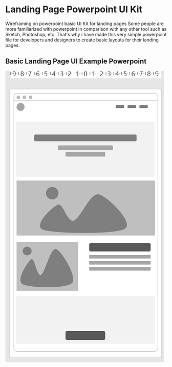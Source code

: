 # Landing Page Powerpoint UI Kit
Wireframing on powerpoint basic UI Kit for landing pages
Some people are more familiarized with powerpoint in comparison with any other tool such as Sketch, Photoshop, etc.
That's why i have made this very simple powerpoint file for developers and designers to create basic layouts for their landing pages.


## Basic Landing Page UI Example Powerpoint
![Landing Page ppt pptx example UI Kit](Screenshot_Wireframe_Landing_Creator.PNG?raw=true "Landing Page Creator UI Kit Powerpoing")
